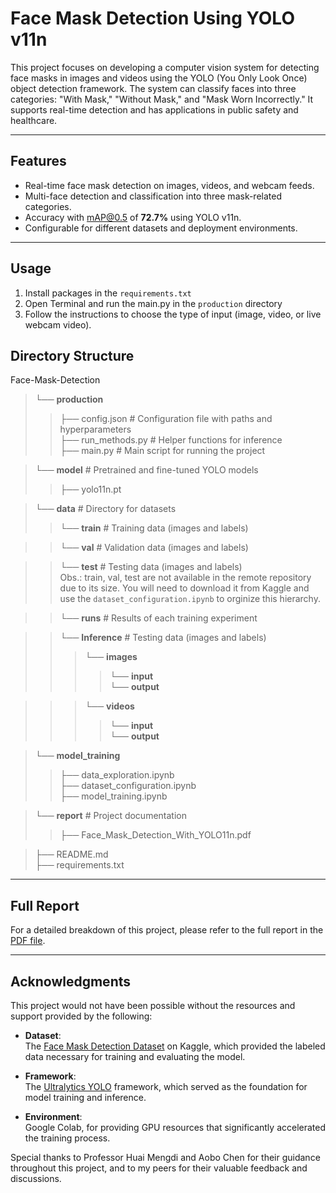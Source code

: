 # Face Mask Detection Using YOLO v11n

This project focuses on developing a computer vision system for detecting face masks in images and videos using the YOLO (You Only Look Once) object detection framework. The system can classify faces into three categories: "With Mask," "Without Mask," and "Mask Worn Incorrectly." It supports real-time detection and has applications in public safety and healthcare.

---

## **Features**
- Real-time face mask detection on images, videos, and webcam feeds.
- Multi-face detection and classification into three mask-related categories.
- Accuracy with mAP@0.5 of **72.7%** using YOLO v11n.
- Configurable for different datasets and deployment environments.

---

## **Usage**
1. Install packages in the `requirements.txt`
2. Open Terminal and run the main.py in the `production` directory
3. Follow the instructions to choose the type of input (image, video, or live webcam video).

## **Directory Structure**
Face-Mask-Detection
> └── **production** 
>> ├── config.json # Configuration file with paths and hyperparameters \
>> ├── run_methods.py # Helper functions for inference \
>> ├── main.py # Main script for running the project 

> └── **model** # Pretrained and fine-tuned YOLO models
>> ├── yolo11n.pt 

> └── **data** # Directory for datasets 
>> └── **train** # Training data (images and labels)

>> └── **val** # Validation data (images and labels)

>> └── **test** # Testing data (images and labels) \
Obs.: train, val, test are not available in the remote repository due to its size. You will need to download it from Kaggle and use the `dataset_configuration.ipynb` to orginize this hierarchy.

>> └── **runs** # Results of each training experiment

>> └── **Inference** # Testing data (images and labels)
>>> └── **images** 
>>>> └── **input** \
>>>> └── **output** 

>>> └── **videos** 
>>>> └── **input** \
>>>> └── **output** 

> └── **model_training** 
>> ├── data_exploration.ipynb \
>> ├── dataset_configuration.ipynb \
>> ├── model_training.ipynb 

> └── **report** # Project documentation
>> ├── Face_Mask_Detection_With_YOLO11n.pdf

> ├── README.md \
> ├── requirements.txt

---

## Full Report

For a detailed breakdown of this project, please refer to the full report in the [PDF file](report/Face_Mask_Detection_With_YOLO11n.pdf).

---

## **Acknowledgments**

This project would not have been possible without the resources and support provided by the following:

- **Dataset**:  
  The [Face Mask Detection Dataset](https://www.kaggle.com/datasets/andrewmvd/face-mask-detection) on Kaggle, which provided the labeled data necessary for training and evaluating the model.

- **Framework**:  
  The [Ultralytics YOLO](https://github.com/ultralytics/yolov5) framework, which served as the foundation for model training and inference.

- **Environment**:  
  Google Colab, for providing GPU resources that significantly accelerated the training process.

Special thanks to Professor Huai Mengdi and Aobo Chen for their guidance throughout this project, and to my peers for their valuable feedback and discussions.
